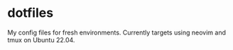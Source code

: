 # dotfiles

My config files for fresh environments. Currently targets using
neovim and tmux on Ubuntu 22.04.
